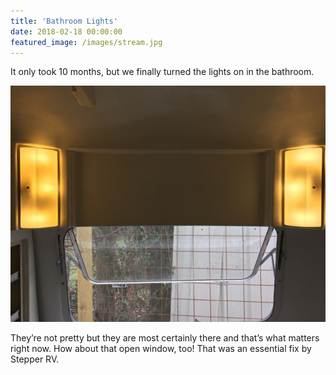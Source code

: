```yaml
---
title: 'Bathroom Lights'
date: 2018-02-18 00:00:00
featured_image: /images/stream.jpg
---
```


It only took 10 months, but we finally turned the lights on in the bathroom.

![](/images/posts/bathroom-lights.jpg)

They’re not pretty but they are most certainly there and that’s what matters
right now. How about that open window, too! That was an essential fix
by Stepper RV.
